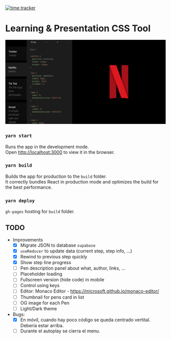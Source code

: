 [![time tracker](https://wakatime.com/badge/github/manumorante/css.learn.svg)](https://wakatime.com/badge/github/manumorante/css.learn)

# Learning & Presentation CSS Tool

![](public/csspen_og.png)


### `yarn start`

Runs the app in the development mode.<br />
Open [http://localhost:3000](http://localhost:3000) to view it in the browser.

### `yarn build`

Builds the app for production to the `build` folder.<br />
It correctly bundles React in production mode and optimizes the build for the best performance.

### `yarn deploy`

`gh-pages` hosting for `build` folder.

## TODO

- Improvements
  - [x] Migrate JSON to database `supabase`
  - [x] `useReducer` to update data (current step, step info, ...)
  - [x] Rewind to previous step quickly
  - [x] Show step line progress
  - [ ] Pen description panel about what, author, links, ...
  - [ ] Placeholder loading
  - [ ] Fullscreen version (hide code) in mobile
  - [ ] Control using keys
  - [ ] Editor: Monaco Editor - https://microsoft.github.io/monaco-editor/
  - [ ] Thumbnail for pens card in list
  - [ ] OG image for each Pen
  - [ ] Light/Dark theme
- Bugs:
  - [x] En móvil, cuando hay poco código se queda centrado vertital. Debería estar arriba.
  - [ ] Durante el autoplay se cierra el menu.
